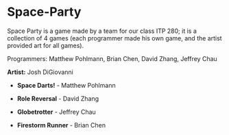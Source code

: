Space-Party
===========

Space Party is a game made by a team for our class ITP 280; it is a collection of 4 games (each programmer made his own game, and the artist provided art for all games).

Programmers: Matthew Pohlmann, Brian Chen, David Zhang, Jeffrey Chau

<b>Artist:</b> Josh DiGiovanni

 - <b>Space Darts!</b> - Matthew Pohlmann

 - <b>Role Reversal</b> - David Zhang

 - <b>Globetrotter</b> - Jeffrey Chau

 - <b>Firestorm Runner</b> - Brian Chen
